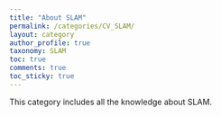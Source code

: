 ```yaml
---
title: "About SLAM"
permalink: /categories/CV_SLAM/
layout: category
author_profile: true
taxonomy: SLAM
toc: true
comments: true
toc_sticky: true
---
```


This category includes all the knowledge about SLAM.